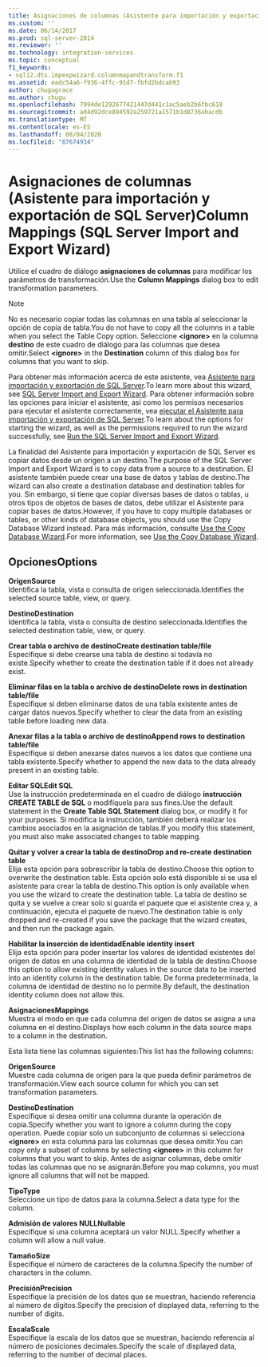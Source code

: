 ```yaml
---
title: Asignaciones de columnas (Asistente para importación y exportación de SQL Server) | Microsoft Docs
ms.custom: ''
ms.date: 06/14/2017
ms.prod: sql-server-2014
ms.reviewer: ''
ms.technology: integration-services
ms.topic: conceptual
f1_keywords:
- sql12.dts.impexpwizard.columnmapandtransform.f1
ms.assetid: eadc54a6-f936-4ffc-91d7-fbfd2bdcab93
author: chugugrace
ms.author: chugu
ms.openlocfilehash: 7994de1292677421447d441c1ac5aeb2b6fbc618
ms.sourcegitcommit: ad4d92dce894592a259721a1571b1d8736abacdb
ms.translationtype: MT
ms.contentlocale: es-ES
ms.lasthandoff: 08/04/2020
ms.locfileid: "87674934"
---
```

# <a name="column-mappings-sql-server-import-and-export-wizard"></a><span data-ttu-id="6abd8-102">Asignaciones de columnas (Asistente para importación y exportación de SQL Server)</span><span class="sxs-lookup"><span data-stu-id="6abd8-102">Column Mappings (SQL Server Import and Export Wizard)</span></span>
  <span data-ttu-id="6abd8-103">Utilice el cuadro de diálogo **asignaciones de columnas** para modificar los parámetros de transformación.</span><span class="sxs-lookup"><span data-stu-id="6abd8-103">Use the **Column Mappings** dialog box to edit transformation parameters.</span></span>  
  
> [!NOTE]  
>  <span data-ttu-id="6abd8-104">No es necesario copiar todas las columnas en una tabla al seleccionar la opción de copia de tabla.</span><span class="sxs-lookup"><span data-stu-id="6abd8-104">You do not have to copy all the columns in a table when you select the Table Copy option.</span></span> <span data-ttu-id="6abd8-105">Seleccione **\<ignore>** en la columna **destino** de este cuadro de diálogo para las columnas que desea omitir.</span><span class="sxs-lookup"><span data-stu-id="6abd8-105">Select **\<ignore>** in the **Destination** column of this dialog box for columns that you want to skip.</span></span>  
  
 <span data-ttu-id="6abd8-106">Para obtener más información acerca de este asistente, vea [Asistente para importación y exportación de SQL Server](import-and-export-data-with-the-sql-server-import-and-export-wizard.md).</span><span class="sxs-lookup"><span data-stu-id="6abd8-106">To learn more about this wizard, see [SQL Server Import and Export Wizard](import-and-export-data-with-the-sql-server-import-and-export-wizard.md).</span></span> <span data-ttu-id="6abd8-107">Para obtener información sobre las opciones para iniciar el asistente, así como los permisos necesarios para ejecutar el asistente correctamente, vea [ejecutar el Asistente para importación y exportación de SQL Server](start-the-sql-server-import-and-export-wizard.md).</span><span class="sxs-lookup"><span data-stu-id="6abd8-107">To learn about the options for starting the wizard, as well as the permissions required to run the wizard successfully, see [Run the SQL Server Import and Export Wizard](start-the-sql-server-import-and-export-wizard.md).</span></span>  
  
 <span data-ttu-id="6abd8-108">La finalidad del Asistente para importación y exportación de SQL Server es copiar datos desde un origen a un destino.</span><span class="sxs-lookup"><span data-stu-id="6abd8-108">The purpose of the SQL Server Import and Export Wizard is to copy data from a source to a destination.</span></span> <span data-ttu-id="6abd8-109">El asistente también puede crear una base de datos y tablas de destino.</span><span class="sxs-lookup"><span data-stu-id="6abd8-109">The wizard can also create a destination database and destination tables for you.</span></span> <span data-ttu-id="6abd8-110">Sin embargo, si tiene que copiar diversas bases de datos o tablas, u otros tipos de objetos de bases de datos, debe utilizar el Asistente para copiar bases de datos.</span><span class="sxs-lookup"><span data-stu-id="6abd8-110">However, if you have to copy multiple databases or tables, or other kinds of database objects, you should use the Copy Database Wizard instead.</span></span> <span data-ttu-id="6abd8-111">Para más información, consulte [Use the Copy Database Wizard](../../relational-databases/databases/use-the-copy-database-wizard.md).</span><span class="sxs-lookup"><span data-stu-id="6abd8-111">For more information, see [Use the Copy Database Wizard](../../relational-databases/databases/use-the-copy-database-wizard.md).</span></span>  
  
## <a name="options"></a><span data-ttu-id="6abd8-112">Opciones</span><span class="sxs-lookup"><span data-stu-id="6abd8-112">Options</span></span>  
 <span data-ttu-id="6abd8-113">**Origen**</span><span class="sxs-lookup"><span data-stu-id="6abd8-113">**Source**</span></span>  
 <span data-ttu-id="6abd8-114">Identifica la tabla, vista o consulta de origen seleccionada.</span><span class="sxs-lookup"><span data-stu-id="6abd8-114">Identifies the selected source table, view, or query.</span></span>  
  
 <span data-ttu-id="6abd8-115">**Destino**</span><span class="sxs-lookup"><span data-stu-id="6abd8-115">**Destination**</span></span>  
 <span data-ttu-id="6abd8-116">Identifica la tabla, vista o consulta de destino seleccionada.</span><span class="sxs-lookup"><span data-stu-id="6abd8-116">Identifies the selected destination table, view, or query.</span></span>  
  
 <span data-ttu-id="6abd8-117">**Crear tabla o archivo de destino**</span><span class="sxs-lookup"><span data-stu-id="6abd8-117">**Create destination table/file**</span></span>  
 <span data-ttu-id="6abd8-118">Especifique si debe crearse una tabla de destino si todavía no existe.</span><span class="sxs-lookup"><span data-stu-id="6abd8-118">Specify whether to create the destination table if it does not already exist.</span></span>  
  
 <span data-ttu-id="6abd8-119">**Eliminar filas en la tabla o archivo de destino**</span><span class="sxs-lookup"><span data-stu-id="6abd8-119">**Delete rows in destination table/file**</span></span>  
 <span data-ttu-id="6abd8-120">Especifique si deben eliminarse datos de una tabla existente antes de cargar datos nuevos.</span><span class="sxs-lookup"><span data-stu-id="6abd8-120">Specify whether to clear the data from an existing table before loading new data.</span></span>  
  
 <span data-ttu-id="6abd8-121">**Anexar filas a la tabla o archivo de destino**</span><span class="sxs-lookup"><span data-stu-id="6abd8-121">**Append rows to destination table/file**</span></span>  
 <span data-ttu-id="6abd8-122">Especifique si deben anexarse datos nuevos a los datos que contiene una tabla existente.</span><span class="sxs-lookup"><span data-stu-id="6abd8-122">Specify whether to append the new data to the data already present in an existing table.</span></span>  
  
 <span data-ttu-id="6abd8-123">**Editar SQL**</span><span class="sxs-lookup"><span data-stu-id="6abd8-123">**Edit SQL**</span></span>  
 <span data-ttu-id="6abd8-124">Use la instrucción predeterminada en el cuadro de diálogo **instrucción CREATE TABLE de SQL** o modifíquela para sus fines.</span><span class="sxs-lookup"><span data-stu-id="6abd8-124">Use the default statement in the **Create Table SQL Statement** dialog box, or modify it for your purposes.</span></span> <span data-ttu-id="6abd8-125">Si modifica la instrucción, también deberá realizar los cambios asociados en la asignación de tablas.</span><span class="sxs-lookup"><span data-stu-id="6abd8-125">If you modify this statement, you must also make associated changes to table mapping.</span></span>  
  
 <span data-ttu-id="6abd8-126">**Quitar y volver a crear la tabla de destino**</span><span class="sxs-lookup"><span data-stu-id="6abd8-126">**Drop and re-create destination table**</span></span>  
 <span data-ttu-id="6abd8-127">Elija esta opción para sobrescribir la tabla de destino.</span><span class="sxs-lookup"><span data-stu-id="6abd8-127">Choose this option to overwrite the destination table.</span></span> <span data-ttu-id="6abd8-128">Esta opción solo está disponible si se usa el asistente para crear la tabla de destino.</span><span class="sxs-lookup"><span data-stu-id="6abd8-128">This option is only available when you use the wizard to create the destination table.</span></span> <span data-ttu-id="6abd8-129">La tabla de destino se quita y se vuelve a crear solo si guarda el paquete que el asistente crea y, a continuación, ejecuta el paquete de nuevo.</span><span class="sxs-lookup"><span data-stu-id="6abd8-129">The destination table is only dropped and re-created if you save the package that the wizard creates, and then run the package again.</span></span>  
  
 <span data-ttu-id="6abd8-130">**Habilitar la inserción de identidad**</span><span class="sxs-lookup"><span data-stu-id="6abd8-130">**Enable identity insert**</span></span>  
 <span data-ttu-id="6abd8-131">Elija esta opción para poder insertar los valores de identidad existentes del origen de datos en una columna de identidad de la tabla de destino.</span><span class="sxs-lookup"><span data-stu-id="6abd8-131">Choose this option to allow existing identity values in the source data to be inserted into an identity column in the destination table.</span></span> <span data-ttu-id="6abd8-132">De forma predeterminada, la columna de identidad de destino no lo permite.</span><span class="sxs-lookup"><span data-stu-id="6abd8-132">By default, the destination identity column does not allow this.</span></span>  
  
 <span data-ttu-id="6abd8-133">**Asignaciones**</span><span class="sxs-lookup"><span data-stu-id="6abd8-133">**Mappings**</span></span>  
 <span data-ttu-id="6abd8-134">Muestra el modo en que cada columna del origen de datos se asigna a una columna en el destino.</span><span class="sxs-lookup"><span data-stu-id="6abd8-134">Displays how each column in the data source maps to a column in the destination.</span></span>  
  
 <span data-ttu-id="6abd8-135">Esta lista tiene las columnas siguientes:</span><span class="sxs-lookup"><span data-stu-id="6abd8-135">This list has the following columns:</span></span>  
  
 <span data-ttu-id="6abd8-136">**Origen**</span><span class="sxs-lookup"><span data-stu-id="6abd8-136">**Source**</span></span>  
 <span data-ttu-id="6abd8-137">Muestre cada columna de origen para la que pueda definir parámetros de transformación.</span><span class="sxs-lookup"><span data-stu-id="6abd8-137">View each source column for which you can set transformation parameters.</span></span>  
  
 <span data-ttu-id="6abd8-138">**Destino**</span><span class="sxs-lookup"><span data-stu-id="6abd8-138">**Destination**</span></span>  
 <span data-ttu-id="6abd8-139">Especifique si desea omitir una columna durante la operación de copia.</span><span class="sxs-lookup"><span data-stu-id="6abd8-139">Specify whether you want to ignore a column during the copy operation.</span></span> <span data-ttu-id="6abd8-140">Puede copiar solo un subconjunto de columnas si selecciona **\<ignore>** en esta columna para las columnas que desea omitir.</span><span class="sxs-lookup"><span data-stu-id="6abd8-140">You can copy only a subset of columns by selecting **\<ignore>** in this column for columns that you want to skip.</span></span> <span data-ttu-id="6abd8-141">Antes de asignar columnas, debe omitir todas las columnas que no se asignarán.</span><span class="sxs-lookup"><span data-stu-id="6abd8-141">Before you map columns, you must ignore all columns that will not be mapped.</span></span>  
  
 <span data-ttu-id="6abd8-142">**Tipo**</span><span class="sxs-lookup"><span data-stu-id="6abd8-142">**Type**</span></span>  
 <span data-ttu-id="6abd8-143">Seleccione un tipo de datos para la columna.</span><span class="sxs-lookup"><span data-stu-id="6abd8-143">Select a data type for the column.</span></span>  
  
 <span data-ttu-id="6abd8-144">**Admisión de valores NULL**</span><span class="sxs-lookup"><span data-stu-id="6abd8-144">**Nullable**</span></span>  
 <span data-ttu-id="6abd8-145">Especifique si una columna aceptará un valor NULL.</span><span class="sxs-lookup"><span data-stu-id="6abd8-145">Specify whether a column will allow a null value.</span></span>  
  
 <span data-ttu-id="6abd8-146">**Tamaño**</span><span class="sxs-lookup"><span data-stu-id="6abd8-146">**Size**</span></span>  
 <span data-ttu-id="6abd8-147">Especifique el número de caracteres de la columna.</span><span class="sxs-lookup"><span data-stu-id="6abd8-147">Specify the number of characters in the column.</span></span>  
  
 <span data-ttu-id="6abd8-148">**Precisión**</span><span class="sxs-lookup"><span data-stu-id="6abd8-148">**Precision**</span></span>  
 <span data-ttu-id="6abd8-149">Especifique la precisión de los datos que se muestran, haciendo referencia al número de dígitos.</span><span class="sxs-lookup"><span data-stu-id="6abd8-149">Specify the precision of displayed data, referring to the number of digits.</span></span>  
  
 <span data-ttu-id="6abd8-150">**Escala**</span><span class="sxs-lookup"><span data-stu-id="6abd8-150">**Scale**</span></span>  
 <span data-ttu-id="6abd8-151">Especifique la escala de los datos que se muestran, haciendo referencia al número de posiciones decimales.</span><span class="sxs-lookup"><span data-stu-id="6abd8-151">Specify the scale of displayed data, referring to the number of decimal places.</span></span>  
  
  
